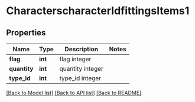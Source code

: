 # CharacterscharacterIdfittingsItems1

## Properties
Name | Type | Description | Notes
------------ | ------------- | ------------- | -------------
**flag** | **int** | flag integer | 
**quantity** | **int** | quantity integer | 
**type_id** | **int** | type_id integer | 

[[Back to Model list]](../README.md#documentation-for-models) [[Back to API list]](../README.md#documentation-for-api-endpoints) [[Back to README]](../README.md)



